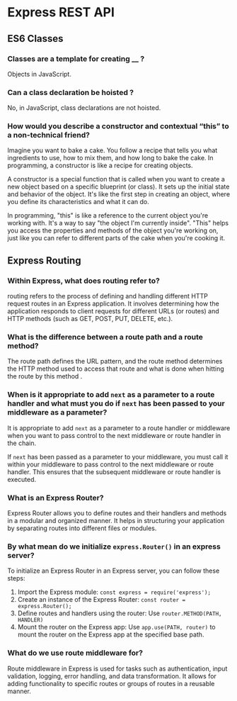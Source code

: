 # Express REST API

## ES6 Classes

### Classes are a template for creating ****\_\_**** ?

Objects in JavaScript.

### Can a class declaration be hoisted ?

No, in JavaScript, class declarations are not hoisted.

### How would you describe a constructor and contextual “this” to a non-technical friend?

Imagine you want to bake a cake. You follow a recipe that tells you what ingredients to use, how to mix them, and how long to bake the cake. In programming, a constructor is like a recipe for creating objects.

A constructor is a special function that is called when you want to create a new object based on a specific blueprint (or class). It sets up the initial state and behavior of the object. It's like the first step in creating an object, where you define its characteristics and what it can do.

In programming, "this" is like a reference to the current object you're working with. It's a way to say "the object I'm currently inside". "This" helps you access the properties and methods of the object you're working on, just like you can refer to different parts of the cake when you're cooking it.

## Express Routing

### Within Express, what does routing refer to?

routing refers to the process of defining and handling different HTTP request routes in an Express application. It involves determining how the application responds to client requests for different URLs (or routes) and HTTP methods (such as GET, POST, PUT, DELETE, etc.).

### What is the difference between a route path and a route method?

The route path defines the URL pattern, and the route method determines the HTTP method used to access that route and what is done when hitting the route by this method .

### When is it appropriate to add `next` as a parameter to a route handler and what must you do if `next` has been passed to your middleware as a parameter?

It is appropriate to add `next` as a parameter to a route handler or middleware when you want to pass control to the next middleware or route handler in the chain.

If `next` has been passed as a parameter to your middleware, you must call it within your middleware to pass control to the next middleware or route handler. This ensures that the subsequent middleware or route handler is executed.

### What is an Express Router?

Express Router allows you to define routes and their handlers and methods in a modular and organized manner. It helps in structuring your application by separating routes into different files or modules.

### By what mean do we initialize `express.Router()` in an express server?

To initialize an Express Router in an Express server, you can follow these steps:

1.  Import the Express module: `const express = require('express');`
2.  Create an instance of the Express Router: `const router = express.Router();`
3.  Define routes and handlers using the router: Use `router.METHOD(PATH, HANDLER)`
4.  Mount the router on the Express app: Use `app.use(PATH, router)` to mount the router on the Express app at the specified base path.

### What do we use route middleware for?

Route middleware in Express is used for tasks such as authentication, input validation, logging, error handling, and data transformation. It allows for adding functionality to specific routes or groups of routes in a reusable manner.
